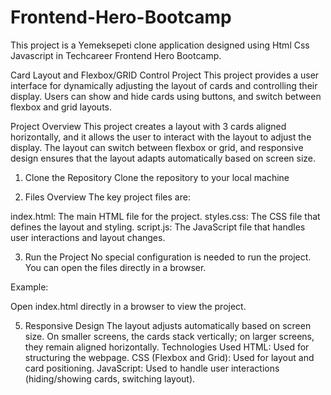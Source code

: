 # Frontend-Hero-Bootcamp
This project is a Yemeksepeti clone application designed using Html Css Javascript in Techcareer Frontend Hero Bootcamp.

Card Layout and Flexbox/GRID Control Project
This project provides a user interface for dynamically adjusting the layout of cards and controlling their display. Users can show and hide cards using buttons, and switch between flexbox and grid layouts.

Project Overview
This project creates a layout with 3 cards aligned horizontally, and it allows the user to interact with the layout to adjust the display. The layout can switch between flexbox or grid, and responsive design ensures that the layout adapts automatically based on screen size.

1. Clone the Repository
Clone the repository to your local machine

2. Files Overview
The key project files are:

index.html: The main HTML file for the project.
styles.css: The CSS file that defines the layout and styling.
script.js: The JavaScript file that handles user interactions and layout changes.

3. Run the Project
No special configuration is needed to run the project. You can open the files directly in a browser.

Example:

Open index.html directly in a browser to view the project.

5. Responsive Design
The layout adjusts automatically based on screen size.
On smaller screens, the cards stack vertically; on larger screens, they remain aligned horizontally.
Technologies Used
HTML: Used for structuring the webpage.
CSS (Flexbox and Grid): Used for layout and card positioning.
JavaScript: Used to handle user interactions (hiding/showing cards, switching layout).
